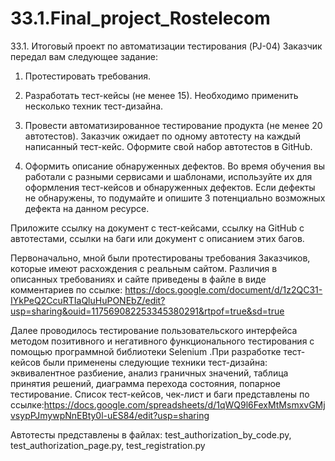 # 33.1.Final_project_Rostelecom

33.1. Итоговый проект по автоматизации тестирования (PJ-04)
Заказчик передал вам следующее задание:

1.  Протестировать требования.

2.  Разработать тест-кейсы (не менее 15). Необходимо применить несколько техник тест-дизайна.

3.  Провести автоматизированное тестирование продукта (не менее 20 автотестов). Заказчик ожидает по одному автотесту на каждый написанный тест-кейс. Оформите свой набор автотестов в GitHub.

4.  Оформить описание обнаруженных дефектов. Во время обучения вы работали с разными сервисами и шаблонами, используйте их для оформления тест-кейсов и обнаруженных дефектов. Если дефекты не обнаружены, то подумайте и опишите 3 потенциально возможных дефекта на данном ресурсе.

Приложите ссылку на документ с тест-кейсами, ссылку на GitHub с автотестами, ссылки на баги или документ с описанием этих багов.

Первоначально, мной были протестированы требования Заказчиков, которые имеют расхождения с реальным сайтом. Различия в описанных требованиях и сайте приведены в файле в виде комментариев по ссылке: https://docs.google.com/document/d/1z2QC31-IYkPeQ2CcuRTIaQluHuPONEbZ/edit?usp=sharing&ouid=117569082253345380291&rtpof=true&sd=true

Далее проводилось тестирование пользовательского интерфейса методом позитивного и негативного функционального тестирования c помощью программной библиотеки Selenium .При разработке тест-кейсов были применены следующие техники тест-дизайна: эквивалентное разбиение, анализ граничных значений, таблица принятия решений, диаграмма перехода состояния, попарное тестирование. Список тест-кейсов, чек-лист и баги представлены по ссылке:https://docs.google.com/spreadsheets/d/1qWQ9l6FexMtMsmxvGMjvsypPJmywpNnEBty0l-uES84/edit?usp=sharing

Автотесты представлены в файлах: test_authorization_by_code.py, test_authorization_page.py, test_registration.py 
